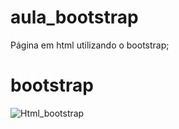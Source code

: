 # aula_bootstrap
Página em html utilizando o bootstrap;

# bootstrap
![Html_bootstrap](https://github.com/CarlosAlexFO/aula_bootstrap/blob/master/Html_Bootstrap.gif)

